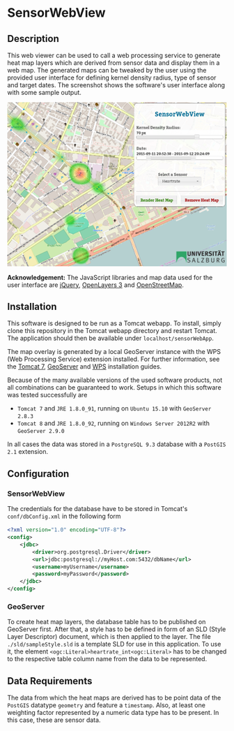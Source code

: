 # SensorWebView

## Description

This web viewer can be used to call a web processing service to generate heat
map layers which are derived from sensor data and display them in a web map.
The generated maps can be tweaked by the user using the provided user interface
for defining kernel density radius, type of sensor and target dates.
The screenshot shows the software's user interface along with some sample output. 

![Screenshot of the web app's user interface][screen]

**Acknowledgement:** The JavaScript libraries and map data used for the user interface are
[jQuery](https://jqueryui.com/), [OpenLayers 3](http://openlayers.org/) and
[OpenStreetMap](http://www.openstreetmap.org/).

## Installation

This software is designed to be run as a Tomcat webapp. To install, simply clone
this repository in the Tomcat webapp directory and restart Tomcat. The
application should then be available under `localhost/sensorWebApp`.

The map overlay is generated by a local GeoServer instance with the WPS (Web
Processing Service) extension installed. For further information, see the 
[Tomcat 7](https://tomcat.apache.org/tomcat-7.0-doc/appdev/installation.html), 
[GeoServer](http://docs.geoserver.org/stable/en/user/installation/index.html#installation)
and
[WPS](http://docs.geoserver.org/maintain/en/user/extensions/wps/install.html)
installation guides.

Because of the many available versions of the used software products, not all
combinations can be guaranteed to work. Setups in which this software was tested successfully are

- `Tomcat 7` and `JRE 1.8.0_91`, running on `Ubuntu 15.10` with `GeoServer 2.8.3`
- `Tomcat 8` and `JRE 1.8.0_92`, running on `Windows Server 2012R2` with `GeoServer 2.9.0`

In all cases the data was stored in a `PostgreSQL 9.3` database with a `PostGIS 2.1` extension.

## Configuration

### SensorWebView

The credentials for the database have to be stored in Tomcat's
`conf/dbConfig.xml` in the following form

```xml
<?xml version="1.0" encoding="UTF-8"?>
<config>
    <jdbc>
        <driver>org.postgresql.Driver</driver>
        <url>jdbc:postgresql://myHost.com:5432/dbName</url>
        <username>myUsername</username>
        <password>myPassword</password>
    </jdbc>
</config>
```

### GeoServer

To create heat map layers, the database table has to be published on GeoServer
first. After that, a style has to be defined in form of an SLD (Style Layer Descriptor) document, which is then applied to the 
layer. The file `./sld/sampleStyle.sld` is a template SLD for use in this application. To use it,
the element `<ogc:Literal>heartrate_int<ogc:Literal>` has to be changed to the
respective table column name from the data to be represented.

## Data Requirements

The data from which the heat maps are derived has to be point data of the
`PostGIS` datatype `geometry` and feature a `timestamp`. Also, at least one weighting factor represented
by a numeric data type has to be present. In this case, these are sensor data.

[screen]: ./img/screen.png "Screenshot of the web app's user interface"
